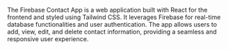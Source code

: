 The Firebase Contact App is a web application built with React for the frontend and styled using Tailwind CSS. It leverages Firebase for real-time database functionalities and user authentication. The app allows users to add, view, edit, and delete contact information, providing a seamless and responsive user experience.